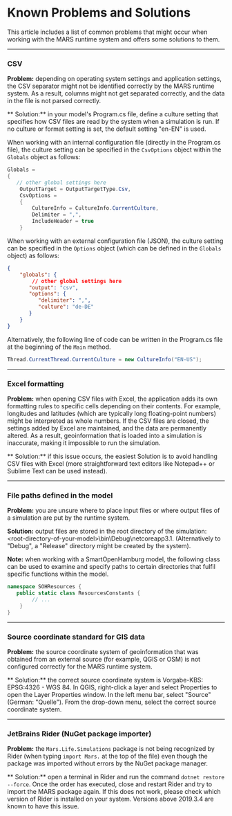 # Known Problems and Solutions 

This article includes a list of common problems that might occur when working with the MARS runtime system and offers some solutions to them.

___

### CSV

**Problem:** depending on operating system settings and application settings, the CSV separator might not be identified correctly by the MARS runtime system. As a result, columns might not get separated correctly, and the data in the file is not parsed correctly.

** Solution:** in your model's Program.cs file, define a culture setting that specifies how CSV files are read by the system when a simulation is run. If no culture or format setting is set, the default setting "en-EN" is used.

When working with an internal configuration file (directly in the Program.cs file), the culture setting can be specified in the `CsvOptions` object within the `Globals` object as follows:

```c#
Globals =
{
   // other global settings here
    OutputTarget = OutputTargetType.Csv,
    CsvOptions =
    {
        CultureInfo = CultureInfo.CurrentCulture,
        Delimiter = ",",
        IncludeHeader = true
    }
```

When working with an external configuration file (JSON), the culture setting can be specified in the `Options` object (which can be defined in the `Globals` object) as follows:

```json
{
    "globals": {
        // other global settings here
       "output": "csv",
       "options": {
          "delimiter": ",",
          "culture": "de-DE"
       }
    }
}
```

Alternatively, the following line of code can be written in the Program.cs file at the beginning of the `Main` method.

```c#
Thread.CurrentThread.CurrentCulture = new CultureInfo("EN-US");
```
---
### Excel formatting

**Problem:** when opening CSV files with Excel, the application adds its own formatting rules to specific cells depending on their contents. For example, longitudes and latitudes (which are typically long floating-point numbers) might be interpreted as whole numbers. If the CSV files are closed, the settings added by Excel are maintained, and the data are permanently altered. As a result, geoinformation that is loaded into a simulation is inaccurate, making it impossible to run the simulation.

** Solution:** if this issue occurs, the easiest Solution is to avoid handling CSV files with Excel (more straightforward text editors like Notepad++ or Sublime Text can be used instead).

___

### File paths defined in the model

**Problem:** you are unsure where to place input files or where output files of a simulation are put by the runtime system.

**Solution:** output files are stored in the root directory of the simulation: \<root-directory-of-your-model\>\bin\Debug\netcoreapp3.1. (Alternatively to "Debug", a "Release" directory might be created by the system).

**Note:** when working with a SmartOpenHamburg model, the following class can be used to examine and specify paths to certain directories that fulfil specific functions within the model.

```c#
namespace SOHResources {
   public static class ResourcesConstants {
        // ...
    }
}
```

___

### Source coordinate standard for GIS data

**Problem:** the source coordinate system of geoinformation that was obtained from an external source (for example, QGIS or OSM) is not configured correctly for the MARS runtime system.

** Solution:** the correct source coordinate system is Vorgabe-KBS: EPSG:4326 - WGS 84. In QGIS, right-click a layer and select Properties to open the Layer Properties window. In the left menu bar, select "Source" (German: "Quelle"). From the drop-down menu, select the correct source coordinate system.

___

### JetBrains Rider (NuGet package importer)

**Problem:** the `Mars.Life.Simulations` package is not being recognized by Rider (when typing `import Mars.` at the top of the file) even though the package was imported without errors by the NuGet package manager.

** Solution:** open a terminal in Rider and run the command `dotnet restore --force`. Once the order has executed, close and restart Rider and try to import the MARS package again. If this does not work, please check which version of Rider is installed on your system. Versions above 2019.3.4 are known to have this issue.

